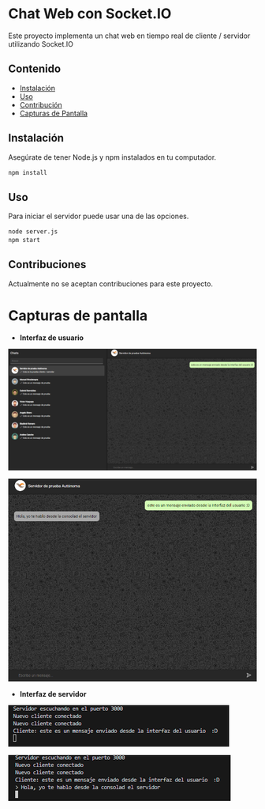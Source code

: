 # Chat Web con Socket.IO

Este proyecto implementa un chat web en tiempo real de cliente / servidor utilizando Socket.IO
## Contenido

- [Instalación](#instalación)
- [Uso](#uso)
- [Contribución](#contribución)
- [Capturas de Pantalla](#capturas-de-pantalla)
## Instalación

Asegúrate de tener Node.js y npm instalados en tu computador.

```bash
npm install
```

## Uso

Para iniciar el servidor puede usar una de las opciones.

```bash
node server.js 
npm start
```
## Contribuciones

Actualmente no se aceptan contribuciones para este proyecto.

# Capturas de pantalla
- **Interfaz de usuario**
  
![Interfaz de usuario](image.png)

![Interfaz de usuario](image-3.png)

- **Interfaz de servidor**
  
![Interfaz de servidor](image-1.png)

![Interfaz de servidor](image-2.png)
